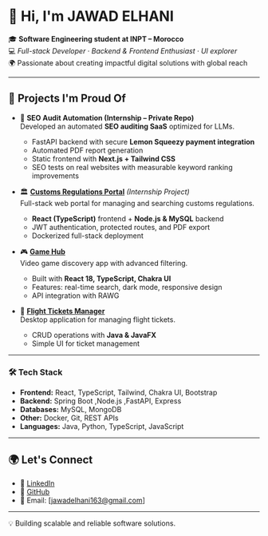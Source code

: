 # 👋 Hi, I'm JAWAD ELHANI

🎓 **Software Engineering student at INPT – Morocco**  
💻 *Full-stack Developer · Backend & Frontend Enthusiast · UI explorer*  
🌍 Passionate about creating impactful digital solutions with global reach


---
## 🚀 Projects I'm Proud Of  

- 🧪 **SEO Audit Automation (Internship – Private Repo)**  
  Developed an automated **SEO auditing SaaS** optimized for LLMs.  
  - FastAPI backend with secure **Lemon Squeezy payment integration**  
  - Automated PDF report generation  
  - Static frontend with **Next.js + Tailwind CSS**  
  - SEO tests on real websites with measurable keyword ranking improvements  

- 🏛️ [**Customs Regulations Portal**](https://github.com/jawadelhani/RDII) *(Internship Project)*  
  Full-stack web portal for managing and searching customs regulations.  
  - **React (TypeScript)** frontend + **Node.js & MySQL** backend  
  - JWT authentication, protected routes, and PDF export  
  - Dockerized full-stack deployment  

- 🎮 [**Game Hub**](https://github.com/jawadelhani/game-hub)  
  Video game discovery app with advanced filtering.  
  - Built with **React 18, TypeScript, Chakra UI**  
  - Features: real-time search, dark mode, responsive design  
  - API integration with RAWG  

- 🛫 [**Flight Tickets Manager**](https://github.com/jawadelhani/Flight-Ticket-Java)  
  Desktop application for managing flight tickets.  
  - CRUD operations with **Java & JavaFX**  
  - Simple UI for ticket management  

---

### 🛠️ Tech Stack  

- **Frontend:** React, TypeScript, Tailwind, Chakra UI, Bootstrap  
- **Backend:** Spring Boot ,Node.js  ,FastAPI,  Express 
- **Databases:** MySQL, MongoDB  
- **Other:** Docker, Git, REST APIs  
- **Languages:** Java, Python, TypeScript, JavaScript   


---

## 🌍 Let's Connect  

- 💼 [LinkedIn](https://www.linkedin.com/in/jawad-elhani/)  
- 📂 [GitHub](https://github.com/jawadelhani)  
- 📧 Email: [jawadelhani163@gmail.com]

---

💡 Building scalable and reliable software solutions.
